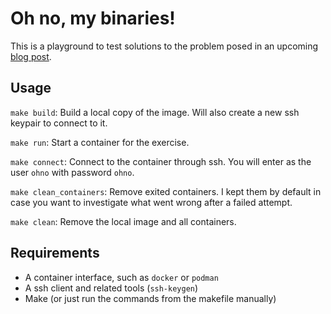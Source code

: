 # Oh no, my binaries!

This is a playground to test solutions to the problem posed in an upcoming [blog post](https://whatthefox.dev/posts/oh-no-my-binaries/).

## Usage

`make build`: Build a local copy of the image. Will also create a new ssh keypair to connect to it.

`make run`: Start a container for the exercise.

`make connect`: Connect to the container through ssh. You will enter as the user `ohno` with password `ohno`.

`make clean_containers`: Remove exited containers. I kept them by default in case you want to investigate what went wrong after a failed attempt.

`make clean`: Remove the local image and all containers.

## Requirements

* A container interface, such as `docker` or `podman`
* A ssh client and related tools (`ssh-keygen`)
* Make (or just run the commands from the makefile manually)

